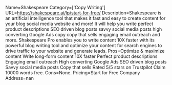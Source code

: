 Name=Shakespeare
Category=['Copy Writing']
URL=https://shakespeare.ai/lp/start-for-free/
Description=Shakespeare is an artificial intelligence tool that makes it fast and easy to create content for your blog social media website and more! It will help you write perfect product descriptions SEO driven blog posts savvy social media posts high converting Google Ads copy copy that sells engaging email outreach and more. Shakespeare Pro enables you to write content 10X faster with its powerful blog writing tool and optimize your content for search engines to drive traffic to your website and generate leads.
Pros=Optimize & maximize content Write long-form content 10X faster Perfect product descriptions Engaging email outreach High converting Google Ads SEO driven blog posts Savvy social media posts Copy that sells Rated 5/5 stars on Trustpilot Claim 10000 words free.
Cons=None.
Pricing=Start for Free
Company Address=nan
